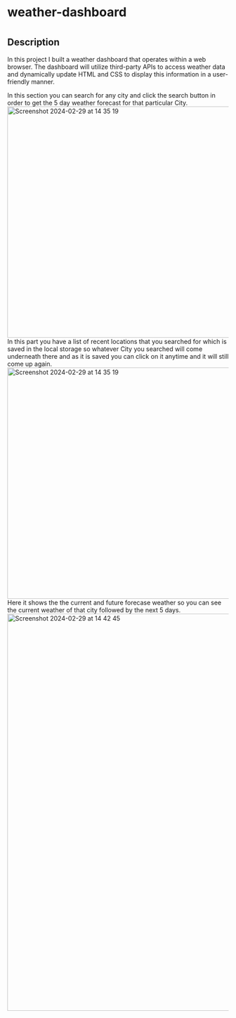 # weather-dashboard
# <Server-Side APIs Challenge: Weather Dashboard>

## Description
In this project I built a weather dashboard that operates within a web browser. The dashboard will utilize third-party APIs to access weather data and dynamically update HTML and CSS to display this information in a user-friendly manner.

In this section you can search for any city and click the search button in order to get the 5 day weather forecast for that particular City.
<img width="527" alt="Screenshot 2024-02-29 at 14 35 19" src="https://github.com/zahrahali1/weather-dashboard/assets/103753424/1122206f-5924-4530-a5f0-12960c40baf8">
In this part you have a list of recent locations that you searched for which is saved in the local storage so whatever City you searched will come underneath there and as it is saved you can click on it anytime and it will still come up again.
<img width="527" alt="Screenshot 2024-02-29 at 14 35 19" src="https://github.com/zahrahali1/weather-dashboard/assets/103753424/1e49fa2e-3029-46e7-a66a-c48bcd33c32f">
Here it shows the the current and future forecase weather so you can see the current weather of that city followed by the next 5 days.
<img width="905" alt="Screenshot 2024-02-29 at 14 42 45" src="https://github.com/zahrahali1/weather-dashboard/assets/103753424/6409f854-dc84-4639-8894-fe25cf493209">


